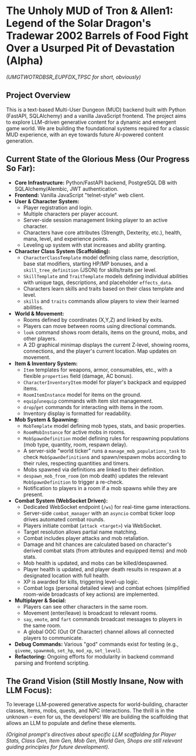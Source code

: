# The Unholy MUD of Tron & Allen1: Legend of the Solar Dragon's Tradewar 2002 Barrels of Food Fight Over a Usurped Pit of Devastation (Alpha)
*(UMGTWOTRDBSR_EUPFDX_TPSC for short, obviously)*

## Project Overview

This is a text-based Multi-User Dungeon (MUD) backend built with Python (FastAPI, SQLAlchemy) and a vanilla JavaScript frontend. The project aims to explore LLM-driven generative content for a dynamic and emergent game world. We are building the foundational systems required for a classic MUD experience, with an eye towards future AI-powered content generation.

## Current State of the Glorious Mess (Our Progress So Far):

*   **Core Infrastructure:** Python/FastAPI backend, PostgreSQL DB with SQLAlchemy/Alembic, JWT authentication.
*   **Frontend:** Vanilla JavaScript "telnet-style" web client.
*   **User & Character System:**
    *   Player registration and login.
    *   Multiple characters per player account.
    *   Server-side session management linking player to an active character.
    *   Characters have core attributes (Strength, Dexterity, etc.), health, mana, level, and experience points.
    *   Leveling up system with stat increases and ability granting.
*   **Character Class System (Scaffolding):**
    *   `CharacterClassTemplate` model defining class name, description, base stat modifiers, starting HP/MP bonuses, and a `skill_tree_definition` (JSON) for skills/traits per level.
    *   `SkillTemplate` and `TraitTemplate` models defining individual abilities with unique tags, descriptions, and placeholder `effects_data`.
    *   Characters learn skills and traits based on their class template and level.
    *   `skills` and `traits` commands allow players to view their learned abilities.
*   **World & Movement:**
    *   Rooms defined by coordinates (X,Y,Z) and linked by exits.
    *   Players can move between rooms using directional commands.
    *   `look` command shows room details, items on the ground, mobs, and other players.
    *   A 2D graphical minimap displays the current Z-level, showing rooms, connections, and the player's current location. Map updates on movement.
*   **Item & Inventory System:**
    *   `Item` templates for weapons, armor, consumables, etc., with a flexible `properties` field (damage, AC bonus).
    *   `CharacterInventoryItem` model for player's backpack and equipped items.
    *   `RoomItemInstance` model for items on the ground.
    *   `equip`/`unequip` commands with item slot management.
    *   `drop`/`get` commands for interacting with items in the room.
    *   Inventory display is formatted for readability.
*   **Mob System & Spawning:**
    *   `MobTemplate` model defining mob types, stats, and basic properties.
    *   `RoomMobInstance` for active mobs in rooms.
    *   `MobSpawnDefinition` model defining rules for respawning populations (mob type, quantity, room, respawn delay).
    *   A server-side "world ticker" runs a `manage_mob_populations_task` to check `MobSpawnDefinition`s and spawn/respawn mobs according to their rules, respecting quantities and timers.
    *   Mobs spawned via definitions are linked to their definition.
    *   `despawn_mob_from_room` (on mob death) updates the relevant `MobSpawnDefinition` to trigger a re-check.
    *   Notification to players in a room if a mob spawns while they are present.
*   **Combat System (WebSocket Driven):**
    *   Dedicated WebSocket endpoint (`/ws`) for real-time game interactions.
    *   Server-side `combat_manager` with an `asyncio` combat ticker loop drives automated combat rounds.
    *   Players initiate combat (`attack <target>`) via WebSocket.
    *   Target resolution allows partial name matching.
    *   Combat includes player attacks and mob retaliation.
    *   Damage and hit chances are calculated based on character's derived combat stats (from attributes and equipped items) and mob stats.
    *   Mob health is updated, and mobs can be killed/despawned.
    *   Player health is updated, and player death results in respawn at a designated location with full health.
    *   XP is awarded for kills, triggering level-up logic.
    *   Combat logs (personal detailed view) and combat echoes (simplified room-wide broadcasts of key actions) are implemented.
*   **Multiplayer & Social:**
    *   Players can see other characters in the same room.
    *   Movement (enter/leave) is broadcast to relevant rooms.
    *   `say`, `emote`, and `fart` commands broadcast messages to players in the same room.
    *   A global OOC (Out Of Character) channel allows all connected players to communicate.
*   **Debug Commands:** Various "god" commands exist for testing (e.g., `giveme`, `spawnmob`, `set_hp`, `mod_xp`, `set_level`).
*   **Refactoring:** Ongoing efforts for modularity in backend command parsing and frontend scripting.

## The Grand Vision (Still Mostly Insane, Now with LLM Focus):

To leverage LLM-powered generative aspects for world-building, character classes, items, mobs, quests, and NPC interactions. The thrill is in the unknown – even for us, the developers! We are building the scaffolding that allows an LLM to populate and define these elements.

*(Original prompt's directives about specific LLM scaffolding for Player Stats, Class Gen, Item Gen, Mob Gen, World Gen, Shops are still relevant guiding principles for future development).*